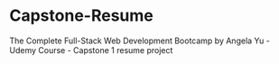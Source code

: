 # Capstone-Resume
The Complete Full-Stack Web Development Bootcamp by Angela Yu - Udemy Course - Capstone 1 resume project
